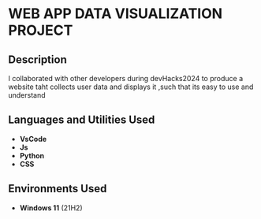 # WEB APP DATA VISUALIZATION PROJECT 

<h2>Description</h2>
I collaborated with other developers during devHacks2024 to produce a website taht collects user data and displays it ,such that its easy to use and understand  
<br />


<h2>Languages and Utilities Used</h2>

- <b>VsCode</b> 
- <b>Js</b>
- <b>Python</b>
- <b>CSS</b>

<h2>Environments Used </h2>

- <b>Windows 11</b> (21H2)  
